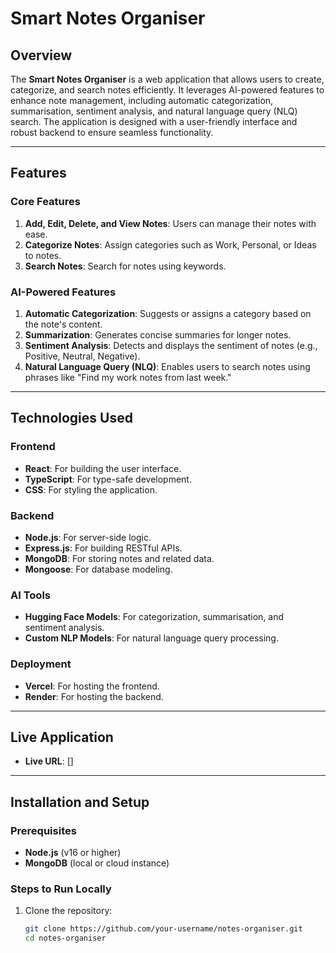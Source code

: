 # Smart Notes Organiser

## Overview

The **Smart Notes Organiser** is a web application that allows users to create, categorize, and search notes efficiently. It leverages AI-powered features to enhance note management, including automatic categorization, summarisation, sentiment analysis, and natural language query (NLQ) search. The application is designed with a user-friendly interface and robust backend to ensure seamless functionality.

---

## Features

### Core Features
1. **Add, Edit, Delete, and View Notes**: Users can manage their notes with ease.
2. **Categorize Notes**: Assign categories such as Work, Personal, or Ideas to notes.
3. **Search Notes**: Search for notes using keywords.

### AI-Powered Features
1. **Automatic Categorization**: Suggests or assigns a category based on the note's content.
2. **Summarization**: Generates concise summaries for longer notes.
3. **Sentiment Analysis**: Detects and displays the sentiment of notes (e.g., Positive, Neutral, Negative).
4. **Natural Language Query (NLQ)**: Enables users to search notes using phrases like "Find my work notes from last week."

---

## Technologies Used

### Frontend
- **React**: For building the user interface.
- **TypeScript**: For type-safe development.
- **CSS**: For styling the application.

### Backend
- **Node.js**: For server-side logic.
- **Express.js**: For building RESTful APIs.
- **MongoDB**: For storing notes and related data.
- **Mongoose**: For database modeling.

### AI Tools
- **Hugging Face Models**: For categorization, summarisation, and sentiment analysis.
- **Custom NLP Models**: For natural language query processing.

### Deployment
- **Vercel**: For hosting the frontend.
- **Render**: For hosting the backend.

---

## Live Application

- **Live URL**: []

---

## Installation and Setup

### Prerequisites
- **Node.js** (v16 or higher)
- **MongoDB** (local or cloud instance)

### Steps to Run Locally
1. Clone the repository:
   ```bash
   git clone https://github.com/your-username/notes-organiser.git
   cd notes-organiser